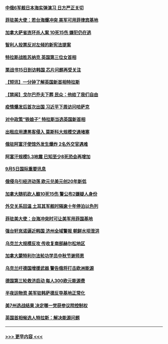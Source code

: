 #### [中俄6军舰日本海实弹演习 日方严正关切](../pages/prog202/a103519192.md?t=09060601) 
#### [菲驻美大使：若台海爆冲突 美军可用菲律宾基地](../pages/prog202/a103519194.md?t=09060601) 
#### [加拿大萨省连环杀人案 10死15伤 嫌犯仍在逃](../pages/prog202/a103519190.md?t=09060601) 
#### [智利人投票反对左倾的新宪法提案](../pages/prog202/a103519220.md?t=09060601) 
#### [特拉斯战胜苏纳克 英国第三位女首相](../pages/prog202/a103519182.md?t=09060601) 
#### [栗战书15日到访韩国 芯片问题再受关注](../pages/prog202/a103519199.md?t=09060601) 
#### [【短讯】一分钟了解英国新首相特拉斯](../pages/prog202/a103519186.md?t=09060601) 
#### [【禁闻】戈尔巴乔夫下葬 民众：他给了我们自由](../pages/prog202/a103519103.md?t=09060601) 
#### [疫情爆发后首次出国 习近平下周访问哈萨克](../pages/prog202/a103519086.md?t=09060601) 
#### [对中政策“铁娘子” 特拉斯当选英国新首相](../pages/prog202/a103519030.md?t=09060601) 
#### [出租应用遭黑客侵入 莫斯科大规模交通堵塞](../pages/prog202/a103518961.md?t=09060601) 
#### [俄驻阿富汗使馆外发生爆炸 2名外交官遇难](../pages/prog202/a103518954.md?t=09060601) 
#### [阿富汗规模5.3地震 已知至少8死恐会再增加](../pages/prog202/a103518926.md?t=09060601) 
#### [9月5日国际重要讯息](../pages/prog202/a103518905.md?t=09060601) 
#### [俄侵乌引经济动荡 欧元兑美元创20年新低](../pages/prog202/a103518849.md?t=09060601) 
#### [加拿大随机砍人酿10死15伤 警公布2嫌疑人身份](../pages/prog202/a103518839.md?t=09060601) 
#### [外交关系回温 土耳其军舰时隔逾十年停泊以色列](../pages/prog202/a103518759.md?t=09060601) 
#### [菲驻美大使：台海冲突时可让美军用菲国基地](../pages/prog202/a103518751.md?t=09060601) 
#### [强台轩岚诺逼近韩国 济州全域警报 朝鲜水坝泄洪](../pages/prog202/a103518724.md?t=09060601) 
#### [乌克兰大规模反攻 传收复南部赫尔松地区](../pages/prog202/a103518708.md?t=09060601) 
#### [加拿大蒙特利尔法轮功学员中秋节谢师恩](../pages/prog202/a103518635.md?t=09060601) 
#### [乌克兰吁德国增援武器 警告俄将打击欧洲能源](../pages/prog202/a103518528.md?t=09060601) 
#### [德国第三轮救济启动 每人300欧元能源费](../pages/prog202/a103518544.md?t=09060601) 
#### [半夜运物资 美军驻韩萨德反导基地正常化](../pages/prog202/a103518540.md?t=09060601) 
#### [美7州选战结果 决定哪一党获参议院控制权](../pages/prog202/a103518474.md?t=09060601) 
#### [英国首相候选人特拉斯：解决能源问题](../pages/prog202/a103518385.md?t=09060601) 

----
#### [ >>> 更早内容 <<< ](../indexes/prog202-earlier.md)
